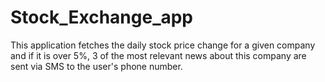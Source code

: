 # Stock_Exchange_app
This application fetches the daily stock price change for a given company and if it is over 5%, 3 of the most relevant news about this company are sent via SMS to the user's phone number.
